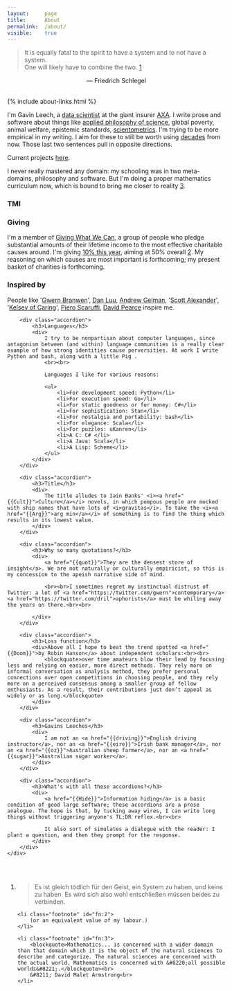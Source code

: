 ```yaml
---
layout: 	page
title: 		About
permalink:	/about/
visible:	true
---
```



> It is equally fatal to the spirit to have a system and to not have a system. <br>One will likely have to combine the two. <a href="#fn:1" id="fnref:1">1</a>

<div align="center">— Friedrich Schlegel</div><br />


{%	include about-links.html	%}


I'm Gavin Leech, a [data scientist][dsfaq] at the giant insurer [AXA][Axa]. I write prose and software about things like <a href="{{stat}}">applied philosophy of science</a>, global poverty, animal welfare, epistemic standards, [scientometrics][Sciento]. I'm trying to be more empirical in my writing. I aim for these to still be worth using [decades][LongContentIsLong] from now. Those last two sentences pull in opposite directions. 

Current projects [here][Proj].

I never really mastered any domain: my schooling was in two meta-domains, philosophy and software. But I'm doing a proper mathematics curriculum now, which is bound to bring me closer to reality <a href="#fn:3" id="fnref:3">3</a>.


<div class="accordion">
	<h3>TMI</h3>
	<div>
		<div class="accordion">
		<h3>Giving</h3>
			<div>I'm a member of <a href="{{GWWC}}">Giving What We Can</a>, a group of people who pledge substantial amounts of their lifetime income to the most effective charitable causes around. I'm giving <a href="{{MyGiving}}">10% this year</a>, aiming at 50% overall <a href="#fn:2" id="fnref:2">2</a>. My reasoning on which causes are most important is forthcoming; my present basket of charities is forthcoming.
			</div>
		</div>
		<div class="accordion">
			<h3>Inspired by</h3>
			<div>
				People like '<a href="{{Gwern}}">Gwern Branwen</a>', <a href="{{Luu}}">Dan Luu</a>, <a href="{{Gelman}}">Andrew Gelman</a>, '<a href="{{Scott}}">Scott Alexander</a>', '<a href="{{Kelsey}}">Kelsey of Caring</a>', <a href="http://scaruffi.com/biblio.html">Piero Scaruffi</a>, <a href="{{dave}}">David Pearce</a> inspire me.<br>
			</div>
		</div>

		<div class="accordion">
			<h3>Languages</h3>
			<div>
				I try to be nonpartisan about computer languages, since antagonism between (and within) language communities is a really clear example of how strong identities cause perversities. At work I write Python and bash, along with a little Pig .
				<br><br>

				Languages I like for various reasons:

				<ul>
					<li>For development speed: Python</li>
					<li>For execution speed: Go</li>
					<li>For static goodness or for money: C#</li>
					<li>For sophistication: Stan</li>
					<li>For nostalgia and portability: bash</li>
					<li>For elegance: Scala</li>
					<li>For puzzles: uKanren</li>
					<li>A C: C#	</li>
					<li>A Java:	Scala</li>
					<li>A Lisp: Scheme</li>
				</ul>
			</div>
		</div>

		<div class="accordion">
			<h3>Title</h3>
			<div>
				The title alludes to Iain Banks' <i><a href="{{Cult}}">Culture</a></i> novels, in which pompous people are mocked with ship names that have lots of <i>gravitas</i>. To take the <i><a href="{{Arg}}">arg min</a></i> of something is to find the thing which results in its lowest value. 			
			</div>
		</div>

		<div class="accordion">
			<h3>Why so many quotations?</h3>
			<div>
				<a href="{{quot}}">They are the densest store of insight</a>. We are not naturally or culturally empiricist, so this is my concession to the apeish narrative side of mind. 

				<br><br>I sometimes regret my instinctual distrust of Twitter: a lot of <a href="https://twitter.com/gwern">contemporary</a> <a href="https://twitter.com/dril">aphorists</a> must be whiling away the years on there.<br><br>

			</div>
		</div>

		<div class="accordion">
			<h3>Loss function</h3>
			<div>Above all I hope to beat the trend spotted <a href="{{Doom}}">by Robin Hanson</a> about independent scholars:<br><br>
				<blockquote>over time amateurs blow their lead by focusing less and relying on easier, more direct methods. They rely more on informal conversation as analysis method, they prefer personal connections over open competitions in choosing people, and they rely more on a perceived consensus among a smaller group of fellow enthusiasts. As a result, their contributions just don’t appeal as widely or as long.</blockquote>
			</div>
		</div>

		<div class="accordion">
			<h3>Gavins Leeches</h3>
			<div>
				I am not an <a href="{{driving}}">English driving instructor</a>, nor an <a href="{{eire}}">Irish bank manager</a>, nor an <a href="{{oz}}">Australian sheep farmer</a>, nor an <a href="{{sugar}}">Australian sugar worker</a>. 
			</div>
		</div>

		<div class="accordion">
			<h3>What's with all these accordions?</h3>
			<div>
				<a href="{{Hide}}">Information hiding</a> is a basic condition of good large software; these accordions are a prose analogue. The hope is that, by tucking away wires, I can write long things without triggering anyone's TL;DR reflex.<br><br> 

				It also sort of simulates a dialogue with the reader: I plant a question, and then they prompt for the response.
			</div>
		</div>
	</div>
</div>

<br><br>


[Axa]:					https://www.axa.com/en/about-us/emerging-risks
[Schlegel]:				http://www.zeno.org/Literatur/M/Schlegel,+Friedrich/Fragmentensammlungen/Fragmente
[Proj]:					http://gleech.org/projects

[gwern]:				https://twitter.com/gwern
[dsfaq]:				http://gleech.org/data-science
[Parasite]:				http://blogs.sciencemag.org/pipeline/archives/2016/01/22/attack-of-the-research-parasites
[Sciento]:				https://en.wikipedia.org/wiki/Scientometrics
[LongContentIsLong]:	http://www.gwern.net/About#long-content



<div class="footnotes">
<ol>
    <!-- 1 -->
    <li class="footnote" id="fn:1">
        <blockquote>Es ist gleich tödlich für den Geist, ein System zu haben, und keins zu haben. Es wird sich also wohl entschließen müssen beides zu verbinden.</blockquote>
    </li>

    <li class="footnote" id="fn:2">
    	(or an equivalent value of my labour.)
    </li>

    <li class="footnote" id="fn:3">
    	<blockquote>Mathematics... is concerned with a wider domain than that domain which it is the object of the natural sciences to describe and categorize. The natural sciences are concerned with the actual world. Mathematics is concerned with &#8220;all possible worlds&#8221;.</blockquote><br>
		&#8211; David Malet Armstrong<br>
    </li>
</ol>
</div>